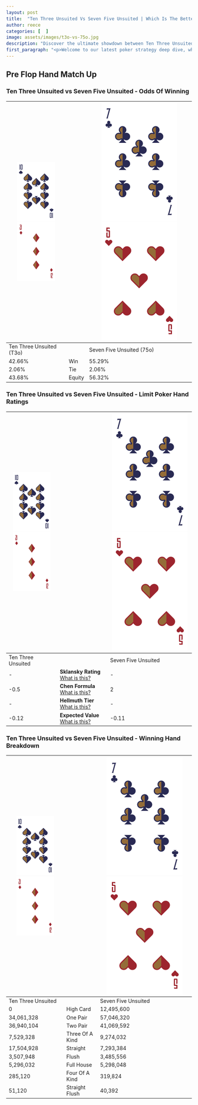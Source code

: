 ```yaml
---
layout: post
title:  "Ten Three Unsuited Vs Seven Five Unsuited | Which Is The Better Hand In Poker? A Complete Guide"
author: reece
categories: [  ]
image: assets/images/t3o-vs-75o.jpg
description: "Discover the ultimate showdown between Ten Three Unsuited and Seven Five Unsuited in poker! Uncover the odds, strategies, and scenarios where one hand triumphs over the other. Get ready to up your poker game with this thrilling analysis."
first_paragraph: "<p>Welcome to our latest poker strategy deep dive, where we're pitting two distinct hands against each other in a high-stakes showdown: Ten Three Unsuited vs Seven Five Unsuited.</p><p>In the dynamic world of poker, every decision counts, and knowing which hand holds the upper hand is key to your success at the table.</p><p>In this article, we'll dissect these two hands, explore the scenarios where one dominates the other, and equip you with the knowledge to make strategic choices that can tip the odds in your favor.</p><p>Get ready to unravel the intriguing dynamics of these poker hands and elevate your game to new heights.</p>"
---
```




[comment]: # (sp0)

## Pre Flop Hand Match Up

<div class="table hand-ratings" markdown="1"> 



### Ten Three Unsuited vs Seven Five Unsuited - Odds Of Winning


    
| ![image info](assets/images/hand1/T.png) ![image info](assets/images/hand1/3o.png) |  | ![image info](assets/images/hand2/7.png) ![image info](assets/images/hand2/5o.png) |
| -------- | -------- | -------- |
| Ten Three Unsuited (T3o) |  | Seven Five Unsuited (75o) |
| 42.66% | Win | 55.29% |
| 2.06% | Tie | 2.06% |
| 43.68% | Equity | 56.32% |




[comment]: # (sp1)



### Ten Three Unsuited vs Seven Five Unsuited - Limit Poker Hand Ratings


    
| ![image info](assets/images/hand1/T.png) ![image info](assets/images/hand1/3o.png) |  | ![image info](assets/images/hand2/7.png) ![image info](assets/images/hand2/5o.png) |
| -------- | -------- | -------- |
| Ten Three Unsuited |  | Seven Five Unsuited |
| - | **Sklansky Rating** [What is this?](/sklansky-rating-explained) | - |
| -0.5 | **Chen Formula** [What is this?](/chen-formula-explained) | 2 |
| - | **Hellmuth Tier** [What is this?](/Hellmuth-tier-explained) | - |
| -0.12 | **Expected Value** [What is this?](/expected-value-explained) | -0.11 |




[comment]: # (sp2)



### Ten Three Unsuited vs Seven Five Unsuited - Winning Hand Breakdown


    
| ![image info](assets/images/hand1/T.png) ![image info](assets/images/hand1/3o.png) |  | ![image info](assets/images/hand2/7.png) ![image info](assets/images/hand2/5o.png) |
| -------- | -------- | -------- |
| Ten Three Unsuited |  | Seven Five Unsuited |
| 0 | High Card | 12,495,600 |
| 34,061,328 | One Pair | 57,046,320 |
| 36,940,104 | Two Pair | 41,069,592 |
| 7,529,328 | Three Of A Kind | 9,274,032 |
| 17,504,928 | Straight | 7,293,384 |
| 3,507,948 | Flush | 3,485,556 |
| 5,296,032 | Full House | 5,298,048 |
| 285,120 | Four Of A Kind | 319,824 |
| 51,120 | Straight Flush | 40,392 |




[comment]: # (sp3)



</div>

[comment]: # (sp4)



[comment]: # (sp5)

